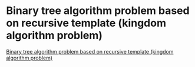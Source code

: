 # Binary tree algorithm problem based on recursive template (kingdom algorithm problem)
[Binary tree algorithm problem based on recursive template (kingdom algorithm problem)](https://aiwithcloud.com/2022/09/15/binary_tree_algorithm_problem_based_on_recursive_template_kingdom_algorithm_problem/)